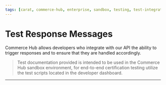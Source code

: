 ```yaml
---
tags: [carat, commerce-hub, enterprise, sandbox, testing, test-integration, test-cards, test-declines, test-errors, test-fraud]
---
```


# Test Response Messages

Commerce Hub allows developers who integrate with our API the ability to trigger responses and to ensure that they are handled accordingly. 

<!-- theme: warning -->
> Test documentation provided is intended to be used in the Commerce Hub sandbox environment, for end-to-end certification testing utilize the test scripts located in the developer dashboard.

<!-- type: row -->

<!-- type: card
title: Test Cards
description: Commerce Hub supports test cards in the sandbox environment. No funds will be charged, refunded or processed while utilizing a test account.
link: ?path=docs/Resources/Guides/Testing/Test-Cards.md
-->

<!-- type: card
title: Error Response
description: A transaction error can be triggered by entering the desired error code in the request payload.
link: ?path=docs/Resources/Guides/Testing/Test-Errors.md
-->

<!-- type: card
title: Decline Response
description: A transaction decline can be triggered by entering a specific amount for the transaction.
link: ?path=docs/Resources/Guides/Testing/Test-Declines.md
-->

<!-- type: row-end -->

<!-- type: row -->

<!-- type: card
title: Address and Security Code
description: Address and security code verification responses can be triggered by submitting a specific address or security code in the request payload.
link: ?path=docs/Resources/Guides/Testing/Test-Address-Security.md
-->

<!-- type: card
title: Fraud Settings
description: A fraud setting can be triggered by defining the error in the request or submitting specific information to simulate a fraud response.
link: ?path=docs/Resources/Guides/Testing/Test-Fraud.md
-->

<!-- type: row-end -->

---
